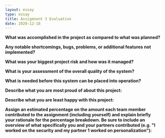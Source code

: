 ```yaml
---
layout: essay
type: essay
title: Assigmnent 3 Evaluation
date: 2020-12-18
---
```

<b>What was accomplished in the project as compared to what was planned?</b>
<br>

<b>Any notable shortcomings, bugs, problems, or additional features not implemented?</b>
<br>

<b>What was your biggest project risk and how was it managed?</b>
<br>

<b>What is your assessment of the overall quality of the system?</b>
<br>

<b>What is needed before this system can be placed into operation?</b>
<br>

<b>Describe what you are most proud of about this project:</b>
<br>

<b>Describe what you are least happy with this project:</b>
<br>

<b>Assign an estimated percentage on the amount each team member contributed to the assignment (including yourself) and explain briefly your rationale for the percentage breakdown. Be sure to include an overview of what specifically you and your partners contributed (e.g. "I worked on the security and my partner 1 worked on personalization"):</b>
<br>
